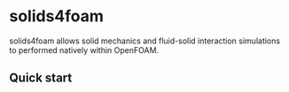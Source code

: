 # solids4foam

<!-- ![CI](https://github.com/rundocs/jekyll-rtd-theme/workflows/CI/badge.svg?branch=develop) -->
<!-- ![jsDelivr](https://data.jsdelivr.com/v1/package/gh/rundocs/jekyll-rtd-theme/badge) -->

solids4foam allows solid mechanics and fluid-solid interaction simulations to performed natively within OpenFOAM.


## Quick start



